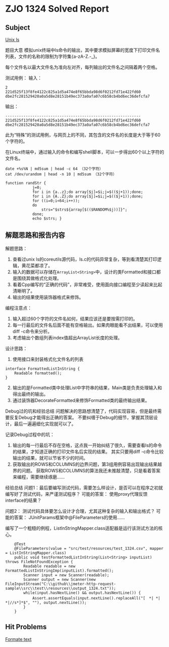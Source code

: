 # ZJO 1324 Solved Report

## Subject
[Unix ls](https://zoj.pintia.cn/problem-sets/91827364500/problems/91827364823)


题目大意
模拟unix终端中ls命令的输出，其中要求模拟屏幕的宽度下打印文件名列表，文件的名称的限制为字符集{a-zA-Z.-_}。

每个文件名以最大文件名为准向左对齐，每列输出的文件名之间隔着两个空格。

测试用例：
输入：
```
2
221d525f13f8fe4122c825a1d5a474e8f65bbda98d6f0212fd71e422fd60
dbe2fc281529420a0a5d8e28151b49ec373a0afa07c6b58cb4bd6ec36defcfa7
```

输出：
```
------------------------------------------------------------
221d525f13f8fe4122c825a1d5a474e8f65bbda98d6f0212fd71e422fd60
dbe2fc281529420a0a5d8e28151b49ec373a0afa07c6b58cb4bd6ec36defcfa7
```

此为“特殊”的测试用例，与网页上的不同，其包含的文件名的长度是大于等于60个字符的。

在Linux终端中，通过输入的命令和编写shell脚本，可以一步得出60个以上字符的文件名。
```
date +%s%N | md5sum | head -c 64 （32个字符）
cat /dev/urandom | head -n 10 | md5sum （32个字符）
```

```
function randStr { 
            j=0; 
            for i in {a..z};do array[$j]=$i;j=$(($j+1));done; 
            for i in {A..Z};do array[$j]=$i;j=$(($j+1));done; 
            for ((i=0;i<64;i++)); 
            do 
                strs="$strs${array[$(($RANDOM%$j))]}"; 
            done; 
            echo $strs; }
```


## 解题思路和报告内容
解题思路：
1. 查看过unix ls的coreutils源代码，ls.c的代码异常复杂，等到看清楚其打印逻辑，黄花菜都凉了。
2. 输入的数据可以存储在```ArrayList<String>```中，设计的类Formatted和接口都是围绕其做格式化处理。
3. 看着Cpp编写的“正确的代码”，非常难受，使用面向接口编程至少读起来比起清晰明了。
4. 输出的结果使用装饰器格式来修饰。

编程注意点：
1. 输入超过60个字符的文件名如何，结果应该还是要按需打印的。
2. 每一行最后的文件名后面不能有空格输出。如果肉眼能看不出结果，可以使用diff -c命令来分析。
3. 考虑输出个数组列表index值超出ArrayList<String>长度的处理。

设计思路：
1. 使用接口来封装格式化文件名的列表
```
interface FormattedListInString {
    Readable formatted();
}
```
2. 输出的是Formatted类中处理List中字符串的结果，Main类是负责处理输入和得出最终的输出。
3. 通过装饰器DecorateFormatted来修饰Formatted类的最终输出结果。


Debug过的坑和经验总结
问题解决的思路想清楚了，代码实现容易，但是最终需要反复Debug才能得出正确的答案。
不要纠缠于Debug的细节，掌握其顶层设计，最后一遍遍细化实现就可以了。

记录Debug过程中的坑：
1. 输出的每一行最后不存在空格，这点我一开始纠结了很久，需要查看ls的命令的结果，才知道正确的打印文件名后实现的结果。
   其实只要用diff -c命令比较输出的结果，就可以节省不少的时间。
2. 获取输出的ROWS和COLUMNS的边界问题，第3组用例容易出现输出结果越界的问题。
   获取ROWS和COLUMNS的算法我还未推敲清楚，只是看着答案来编程，需要继续琢磨……

经验总结
问题1：最后要编写测试代码，需要怎么样设计，是否可以在程序之初就编写好了测试代码，来严谨测试程序？
可能的答案： 使用proxy代理反馈interface的结果？

问题2： 测试代码具体要怎么设计才合理，尤其这种复杂的输入和输出格式？
可能的答案： JUnitParams框架中@FileParameters的使用…… 

编写了一个粗糙的例程，ListInStringMapper.class适配器是运行该测试方法的核心。
```
    @Test
    @FileParameters(value = "src/test/resources/test_1324.csv", mapper = ListInStringMapper.class)
    public void testFormattedListInString(List<String> inputList) throws FileNotFoundException {
        Readable readable = new FormattedListInStringImp(inputList).formatted();
        Scanner input = new Scanner(readable);
        Scanner output = new Scanner(new FileInputStream("C:\\github\\jmeter-http-request-sample\\src\\test\\resources\\output_1324.txt"));
        while(input.hasNextLine() && output.hasNextLine()) {
            Assert.assertEquals(input.nextLine().replaceAll("[　*| *| *|//s*]*$", ""), output.nextLine());
        }
    }
```

## Hit Problems
[Formate text](https://zoj.pintia.cn/problem-sets/91827364500/problems/91827364646)

